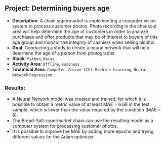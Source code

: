 ## Project: Determining buyers age
* **Description**:
A chain supermarket is implementing a computer vision system to process customer photos. Photo recording in the checkout area will help determine the age of customers in order to analyze purchases and offer products that may be of interest to buyers of this age group and monitor the integrity of cashiers when selling alcohol.
* **Goal**:
Conducting a study to create a neural network that will help determine the age of a person from photographs.
* **Stack**: 
`Python`, `Keras`
* **Activity Area**:
`Offline`, `Business`
* **Technical Area**:
`Computer Vision (CV)`, `Machine Learning`, `Neural Network` `Regression`
### Results:
- A Neural Network model was created and trained, for which it is possible to obtain a metric value of at least MAE = 6.68 in the test sample, which is lower than the value required by the condition (MAE = 8).
- The Bread-Salt supermarket chain can use the resulting model as a computer system for processing customer photos.
- It is possible to improve the MAE by adding more epochs and trying different values for the Adam optimizer.
